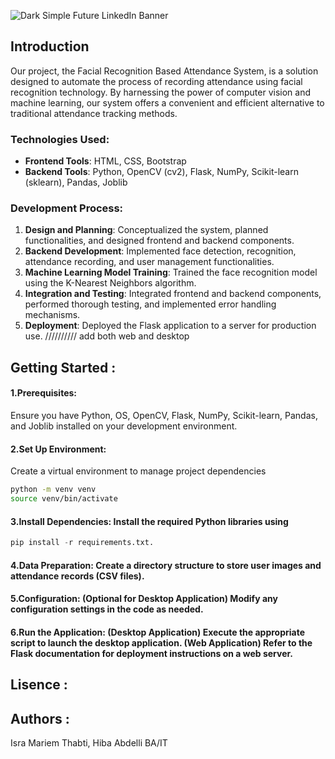 ![Dark Simple Future LinkedIn Banner](https://github.com/hyba-ab/Cyber-security-Project-Facial-Recognition-based-Attendance-System/assets/164689889/4908be81-ca6c-4f17-a6f7-dcba5ec5d05d)
## Introduction
Our project, the Facial Recognition Based Attendance System, is a solution designed to automate the process of recording attendance using facial recognition technology. By harnessing the power of computer vision and machine learning, our system offers a convenient and efficient alternative to traditional attendance tracking methods.

### Technologies Used:

- **Frontend Tools**: HTML, CSS, Bootstrap
- **Backend Tools**: Python, OpenCV (cv2), Flask, NumPy, Scikit-learn (sklearn), Pandas, Joblib

### Development Process:

1. **Design and Planning**: Conceptualized the system, planned functionalities, and designed frontend and backend components.
2. **Backend Development**: Implemented face detection, recognition, attendance recording, and user management functionalities.
3. **Machine Learning Model Training**: Trained the face recognition model using the K-Nearest Neighbors algorithm.
4. **Integration and Testing**: Integrated frontend and backend components, performed thorough testing, and implemented error handling mechanisms.
5. **Deployment**: Deployed the Flask application to a server for production use.
  ////////// add both web and desktop 
## Getting Started : 
#### 1.Prerequisites: 
   Ensure you have Python, OS, OpenCV, Flask, NumPy, Scikit-learn, Pandas, and Joblib installed on your development environment.
#### 2.Set Up Environment:
   Create a virtual environment to manage project dependencies
   ```Bash
python -m venv venv
source venv/bin/activate
```
#### 3.Install Dependencies: Install the required Python libraries using
```python
pip install -r requirements.txt.
```
#### 4.Data Preparation: Create a directory structure to store user images and attendance records (CSV files).
#### 5.Configuration: (Optional for Desktop Application) Modify any configuration settings in the code as needed.
#### 6.Run the Application: (Desktop Application) Execute the appropriate script to launch the desktop application. (Web Application) Refer to the Flask documentation for deployment instructions on a web server.
## Lisence : 

## Authors : 
Isra Mariem Thabti, Hiba Abdelli BA/IT


